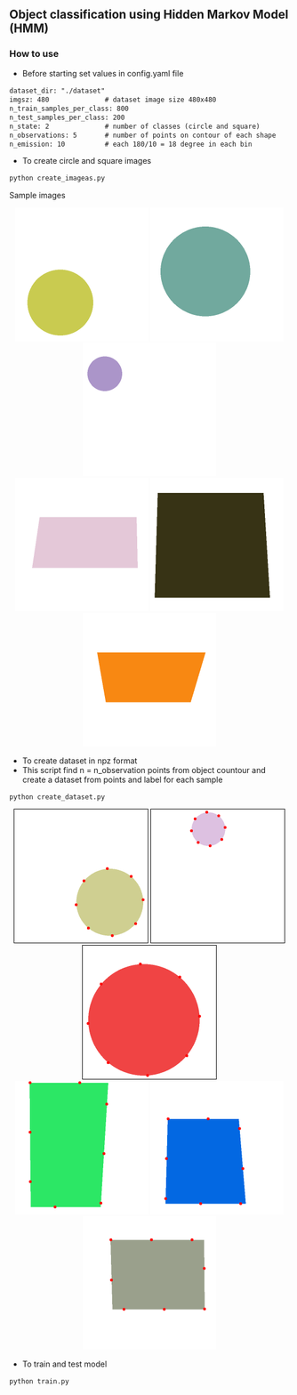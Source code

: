 ## Object classification using Hidden Markov Model (HMM)

### How to use
- Before starting set values in config.yaml file
```
dataset_dir: "./dataset"
imgsz: 480              # dataset image size 480x480
n_train_samples_per_class: 800
n_test_samples_per_class: 200
n_state: 2              # number of classes (circle and square)
n_observations: 5       # number of points on contour of each shape
n_emission: 10          # each 180/10 = 18 degree in each bin
```

- To create circle and square images 
```python
python create_imageas.py
```

Sample images
<div align="center">
  <img src="./data/non_ideal_circle_0.png" height="240">
  <img src="./data/non_ideal_circle_1.png" height="240">
  <img src="./data/non_ideal_circle_2.png" height="240">
</div>

<div align="center">
  <img src="./data/non_ideal_square_0.png" height="240">
  <img src="./data/non_ideal_square_1.png" height="240">
  <img src="./data/non_ideal_square_2.png" height="240">
</div>

- To create dataset in npz format
- This script find n = n_observation points from object countour and create a dataset from points and label for each sample
```python
python create_dataset.py
```

<div align="center">
  <img src="./data/c0.png" height="240" style="border: 1px solid black;">
  <img src="./data/c1.png" height="240" style="border: 1px solid black;">
  <img src="./data/c2.png" height="240" style="border: 1px solid black;">
</div>


<div align="center">
  <img src="./data/s0.png" height="240">
  <img src="./data/s1.png" height="240">
  <img src="./data/s2.png" height="240">
</div>


- To train and test model
```python
python train.py
```

